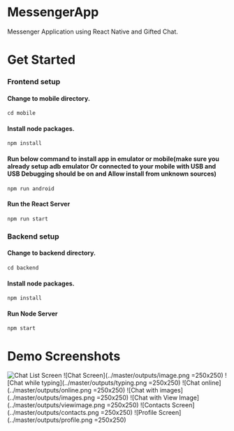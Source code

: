 # MessengerApp
Messenger Application using React Native and Gifted Chat.

# Get Started

### Frontend setup
#### Change to mobile directory.
```cd mobile```

#### Install node packages.
```npm install```

#### Run below command to install app in emulator or mobile(make sure you already setup adb emulator Or connected to your mobile with USB and USB Debugging should be on and Allow install from unknown sources)
```npm run android```

#### Run the React Server
```npm run start```


### Backend setup
#### Change to backend directory.

```cd backend```

#### Install node packages.
```npm install```

#### Run Node Server
```npm start```


# Demo Screenshots
![Chat List Screen](<img src="../master/outputs/chats.png" width="250" height="400" />)
![Chat Screen](../master/outputs/image.png =250x250)
![Chat while typing](../master/outputs/typing.png =250x250)
![Chat online](../master/outputs/online.png =250x250)
![Chat with images](../master/outputs/images.png =250x250)
![Chat with View Image](../master/outputs/viewimage.png =250x250)
![Contacts Screen](../master/outputs/contacts.png =250x250)
![Profile Screen](../master/outputs/profile.png =250x250)